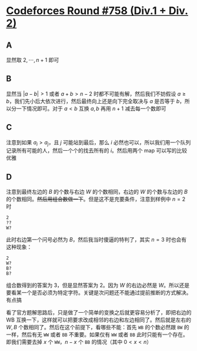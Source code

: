 # [Codeforces Round #758 (Div.1 + Div. 2)](https://codeforces.com/contest/1608)

## A

显然取 $2, \cdots, n + 1$ 即可

## B

显然当 $|a - b| > 1$ 或者 $a + b > n - 2$ 时都不可能有解，然后我们不妨假设 $a \geq b$，我们先小后大依次进行，然后最终向上还是向下完全取决与 $a$ 是否等于 $b$，所以分一下情况即可。对于 $a < b$ 互换 $a, b$ 再用 $n + 1$ 减去每一个数即可

## C

注意到如果 $a_i > a_j$，且 $j$ 可能站到最后，那么 $i$ 必然也可以，所以我们用一个队列记录所有可能的人，然后一个个的找去所有的 $i$。然后用两个 map 可以写的比较优雅

## D

注意到最终左边的 $B$ 的个数与右边 $W$ 的个数相同，右边的 $W$ 的个数与左边的 $B$ 的个数相同。~~然后用组合数做一下~~。但是这不是充要条件，注意到样例中 $n = 2$ 时

```
2
??
W?
```

此时右边第一个问号必然为 $B$，然后我当时傻逼的特判了，其实 $n = 3$ 时也会有这种现象：

```
2
W?
B?
B?
```

组合数得到的答案为 3，但是显然答案为 2。因为 $W$ 的右边必然是 $W$。所以还是要看某一个是否必须为特定字符。关键是次问题还不能通过提前推断的方式解决。有点搞

看了官方题解思路后，只是做了一个简单的变换之后就更容易分析了，即把右边的 WB 互换一下，这样就可以把要求改成相邻的右边和左边相同了。然后就是左右的 $W, B$ 个数相同了。然后在这个前提下，看哪些不能：首先 `WB` 的个数必然跟 `BW` 的一样，然后有无 `WW` 或者 `BB` 不重要。如果仅有 `WW` 或者 `BB` 此时只能有一个存在。即我们需要去掉 $x$ 个 `WW`，$n - x$ 个 `BB` 的情况（其中 $0 < x < n$）
